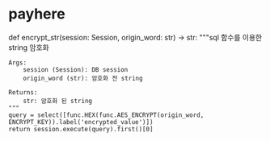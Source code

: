# payhere
def encrypt_str(session: Session, origin_word: str) -> str:
    """sql 함수를 이용한 string 암호화

    Args:
        session (Session): DB session
        origin_word (str): 암호화 전 string

    Returns:
        str: 암호화 된 string
    """
    query = select([func.HEX(func.AES_ENCRYPT(origin_word, ENCRYPT_KEY)).label('encrypted_value')])
    return session.execute(query).first()[0]

